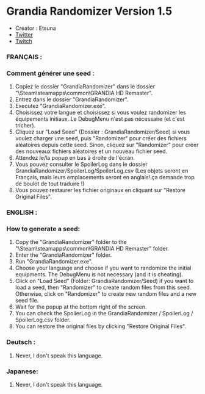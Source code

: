 # Grandia Randomizer Version 1.5

- Creator : Etsuna
- [Twitter](https://twitter.com/etsunamattel)
- [Twitch](https://www.twitch.tv/etsuna_)

### FRANÇAIS :

### Comment générer une seed :
1. Copiez le dossier "GrandiaRandomizer" dans le dossier "\Steam\steamapps\common\GRANDIA HD Remaster\".
2. Entrez dans le dossier "GrandiaRandomizer".
3. Executez "GrandiaRandomizer.exe".
4. Choisissez votre langue et choisissez si vous voulez randomizer les équipements initiaux. Le DebugMenu n'est pas nécessaire (et c'est tricher).
5. Cliquez sur "Load Seed" (Dossier : GrandiaRandomizer/Seed) si vous voulez charger une seed, puis "Randomizer" pour créer des fichiers aléatoires depuis cette seed. Sinon, cliquez sur "Randomizer" pour créer des nouveaux fichiers aléatoires et un nouveau fichier seed.
6. Attendez le/la popup en bas à droite de l'écran.
7. Vous pouvez consulter le SpoilerLog dans le dossier GrandiaRandomizer/SpoilerLog/SpoilerLog.csv (Les objets seront en Français, mais leurs emplacements seront en anglais! ça demande trop de boulot de tout traduire !)
8. Vous pouvez restaurer les fichier originaux en cliquant sur "Restore Original Files".

### ENGLISH :

### How to generate a seed:
1. Copy the "GrandiaRandomizer" folder to the "\Steam\steamapps\common\GRANDIA HD Remaster\" folder.
2. Enter the "GrandiaRandomizer" folder.
3. Run "GrandiaRandomizer.exe".
4. Choose your language and choose if you want to randomize the initial equipments. The DebugMenu is not necessary (and it is cheating).
5. Click on "Load Seed" (Folder: GrandiaRandomizer/Seed) if you want to load a seed, then "Randomizer" to create random files from this seed. Otherwise, click on "Randomizer" to create new random files and a new seed file.
6. Wait for the popup at the bottom right of the screen.
7. You can check the SpoilerLog in the GrandiaRandomizer / SpoilerLog / SpoilerLog.csv folder.
8. You can restore the original files by clicking "Restore Original Files".

### Deutsch :
1. Never, I don't speak this language.

### Japanese:
1. Never, I don't speak this language.
